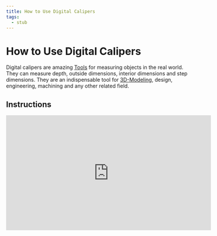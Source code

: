 ```yaml
---
title: How to Use Digital Calipers
tags:
  - stub
---
```


# How to Use Digital Calipers

Digital calipers are amazing [Tools](../making/tools.md) for measuring objects in the real world. They can measure depth, outside dimensions, interior dimensions and step dimensions. They are an indispensable tool for [3D-Modeling](../3d-modeling/3d-modeling.md), design, engineering, machining and any other related field.
## Instructions

<div class="responsive-iframe-container"><iframe width="560" height="315" src="https://www.youtube.com/embed/oOZjbbe6YZk" title="YouTube video player" frameborder="0" allow="accelerometer; autoplay; clipboard-write; encrypted-media; gyroscope; picture-in-picture" allowfullscreen></iframe></div>

